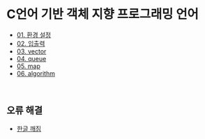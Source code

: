# C언어 기반 객체 지향 프로그래밍 언어

<p>

- [01. 환경 설정](https://github.com/DrMaemi/Study/tree/master/Programming-Language/C++/01.%20환경%20설정.md)
- [02. 입출력](https://github.com/DrMaemi/Study/tree/master/Programming-Language/C++/02.%20입출력.md)
- [03. vector](https://github.com/DrMaemi/Study/tree/master/Programming-Language/C++/03.%20vector.md)
- [04. queue](https://github.com/DrMaemi/Study/tree/master/Programming-Language/C++/04.%20queue.md)
- [05. map](https://github.com/DrMaemi/Study/tree/master/Programming-Language/C++/05.%20map.md)
- [06. algorithm](https://github.com/DrMaemi/Study/tree/master/Programming-Language/C++/06.%20algorithm.md)
</p>

<br>

## 오류 해결
- [한글 깨짐](https://github.com/DrMaemi/Study/tree/master/Tools/VS-Code/오류%20해결/한글%20깨짐.md)
